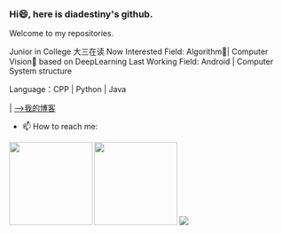 ### Hi😄, here is diadestiny's github.
Welcome to my repositories. 

Junior in College 大三在读
Now Interested Field: Algorithm🧠| Computer Vision👀 based on DeepLearning 
Last Working Field: Android | Computer System structure 

Language：CPP | Python | Java

| [-->我的博客](https://blog.csdn.net/weixin_43723614)
- 📫 How to reach me: 
<b>
    <image src="https://github-readme-stats.vercel.app/api?username=diadestiny&show_icons=true&theme=cobalt" height=150></image>
     <image src="https://github-readme-stats.vercel.app/api/top-langs/?username=diadestiny&layout=compact&theme=tokyonight" height=150></image>
</b>


<b>
    <image src="https://github-readme-stats.vercel.app/api/pin/?username=diadestiny&repo=Intelligent-application-of-traffic-monitoring-scene&theme=tokyonight" ></image>
</b>

<br/>

<!-- <image src="https://github-profile-trophy.vercel.app/?username=diadestiny&theme=dracula"/> -->



<!--
**diadestiny/diadestiny** is a ✨ _special_ ✨ repository because its `README.md` (this file) appears on your GitHub profile.

Here are some ideas to get you started:

- 🔭 I’m currently working on ...
- 🌱 I’m currently learning ...
- 👯 I’m looking to collaborate on ...
- 🤔 I’m looking for help with ...
- 💬 Ask me about ...
- 📫 How to reach me: ...
- 😄 Pronouns: ...
- ⚡ Fun fact: ...
-->
